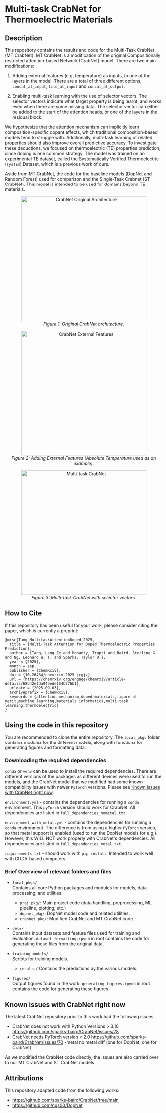 # Multi-task CrabNet for Thermoelectric Materials

## Description

This repository contains the results and code for the Multi-Task CrabNet (MT CrabNet). MT CrabNet is a modification of the original Compositionally restricted attention-based Network (CrabNet) model. There are two main modifications:

1. Adding external features (e.g, temperature) as inputs, to one of the layers in the model. There are a total of three different options, `concat_at_input`, `tile_at_input` and `concat_at_output`. 

2. Enabling multi-task learning with the use of selector vectors. The selector vectors indicate what target property is being learnt, and works even when there are some missing data. The selector vector can either be added to the start of the attention heads, or one of the layers in the residual block.

We hypothesize that the attention mechanism can implicitly learn composition-specific dopant effects, which traditional composition-based models tend to struggle with. Additionally, multi-task learning of related properties should also improve overall predictive accuracy. To investigate these deductions, we focused on thermoelectric (TE) properties prediction, since doping is one common strategy. The model was trained on an experimental TE dataset, called the Systematically Verified Thermoelectric (`sysTEm`) Dataset, which is a previous work of ours. 

Aside from MT CrabNet, the code for the baseline models (DopNet and Random Forest) used for comparison and the Single-Task Crabnet (ST CrabNet). This model is intended to be used for domains beyond TE materials. 

<p align="center">
  <img src="figures/crabnet_ori_arch.png" alt="CrabNet Original Architecture" width="400"/>
  <br>
  <em>Figure 1: Original CrabNet architecture.</em>
</p>

<p align="center">
  <img src="figures/crabnet_temperature.png" alt="CrabNet External Features" width="400"/>
  <br>
  <em>Figure 2: Adding External Features (Absolute Temperature used as an example).</em>
</p>

<p align="center">
  <img src="figures/crabnet_mt.png" alt="Multi-task CrabNet" width="400"/>
  <br>
  <em>Figure 3: Multi-task CrabNet with selector vectors.</em>
</p>

## How to Cite
If this repository has been useful for your work, please consider citing the paper, which is currently a preprint:

```
@misc{Tang_MultitaskAttentionDoped_2025,
  title = {Multi-Task Attention for Doped Thermoelectric Properties Prediction},
  author = {Tang, Leng Ze and Mohanty, Trupti and Baird, Sterling G. and Ng, Leonard W. T. and Sparks, Taylor D.},
  year = {2025},
  month = sep,
  publisher = {ChemRxiv},
  doi = {10.26434/chemrxiv-2025-jcgjz},
  url = {https://chemrxiv.org/engage/chemrxiv/article-details/68b42efda94eede154b776b1},
  urldate = {2025-09-03},
  archiveprefix = {ChemRxiv},
  keywords = {attention mechanism,doped materials,figure of merit,machine learning,materials informatics,multi-task learning,thermoelectric}
}
```

## Using the code in this repository

You are recommended to clone the entire repository. The `local_pkgs` folder contains modules for the different models, along with functions for generating figures and formatting data.


### Downloading the required dependencies
`conda` or `venv` can be used to install the required dependencies. There are different versions of the packages as different devices were used to run the models, and the CrabNet model that we modified had some known compatibility issues with newer `PyTorch` versions. Please see [Known issues with CrabNet right now](#known-issues-with-crabnet-right-now).


`environment.yml` - contains the dependencies for running a `conda` environment. This `pyTorch` version should work for CrabNet. All dependencies are listed in `full_dependencies_nometal.txt`.

`environment_with_metal.yml` - contains the dependencies for running a `conda` environment. The difference is from using a higher `PyTorch` version, so that metal support is enabled (used to run the DopNet models for e.g,). However, this WILL NOT work properly with CrabNet's dependencies. All dependencies are listed in `full_dependencies_metal.txt`.

`requirements.txt` - should work with `pip install`. Intended to work well with CUDA-based computers.

### Brief Overview of relevant folders and files

- `local_pkgs/`  
  Contains all core Python packages and modules for models, data processing, and utilities.  
  - `proj_pkg/`: Main project code (data handling, preprocessing, ML pipeline, plotting, etc.)
  - `dopnet_pkg/`: DopNet model code and related utilities.
  - `crabnet_pkg/`: Modified CrabNet and MT CrabNet code.

- `data/`  
  Contains input datasets and feature files used for training and evaluation. `dataset_formatting.ipynb` in root contains the code for generating these files from the original data.

- `training_models/`  
  Scripts for training models.

  - `results/`
 Contains the predictions by the various models.

- `figures/`  
  Output figures found in the work. `generating_figures.ipynb` in root contains the code for generating these figures


## Known issues with CrabNet right now

The latest CrabNet repository prior to this work had the following issues:
- CrabNet does not work with Python Versions > 3.10 https://github.com/sparks-baird/CrabNet/issues/78
- CrabNet needs PyTorch version < 2.0 https://github.com/sparks-baird/CrabNet/issues/70
-metal no metal diff (one for DopNet, one for CrabNet)

As we modified the CrabNet code directly, the issues are also carried over to our MT CrabNet and ST CrabNet models.

## Attributions
This repository adapted code from the following works:
 - https://github.com/sparks-baird/CrabNet/tree/main
 - https://github.com/ngs00/DopNet
